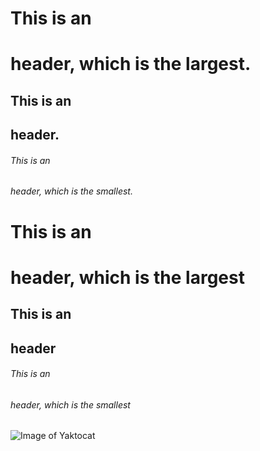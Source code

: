 # This is an <h1> header, which is the largest.
## This is an <h2> header.
###### This is an <h6> header, which is the smallest.

# This is an <h1> header, which is the largest
## This is an <h2> header
###### This is an <h6> header, which is the smallest


![Image of Yaktocat](https://octodex.github.com/images/yaktocat.png)


